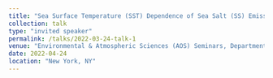 ```yaml
---
title: "Sea Surface Temperature (SST) Dependence of Sea Salt (SS) Emissions – Physical Explanation and Implications for SS Mediated Climate Feedback! "
collection: talk
type: "invited speaker"
permalink: /talks/2022-03-24-talk-1
venue: "Environmental & Atmospheric Sciences (AOS) Seminars, Department of EAS, City College of New York"
date: 2022-04-24
location: "New York, NY"
---
```

